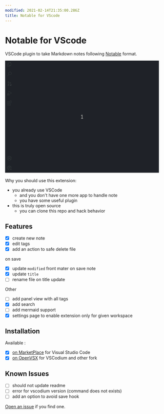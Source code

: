 ```yaml
---
modified: 2021-02-14T21:35:00.286Z
title: Notable for VScode
---
```


# Notable for VScode

VSCode plugin to take Markdown notes following [Notable](https://notable.app/) format.

![How to use VSCode Notable](images/screenshot.gif)

Why you should use this extension:

- you already use VSCode
  - and you don't have one more app to handle note
  - you have some useful plugin
- this is truly open source
  - you can clone this repo and hack behavior

## Features

- [x] create new note
- [x] edit tags
- [x] add an action to safe delete file

on save

- [x] update `modified` front mater on save note
- [x] update `title`
- [ ] rename file on title update

Other

- [ ] add panel view with all tags
- [x] add search
- [ ] add mermaid support
- [x] settings page to enable extension only for given workspace

## Installation

Available :

- [x] [on MarketPlace](https://marketplace.visualstudio.com/items?itemName=madeindjs.notable) for Visual Studio Code
- [x] [on OpenVSX](https://open-vsx.org/extension/madeindjs/notable) for VSCodium and other fork

## Known Issues

- [ ] should not update readme
- [ ] error for vscodium version (command does not exists)
- [ ] add an option to avoid save hook

[Open an issue](https://github.com/madeindjs/vscode-notable/issues/new) if you find one.
